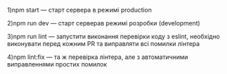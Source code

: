 1)npm start — старт сервера в режимі production

2)npm run dev — старт серверав режимі розробки (development)

3)npm run lint — запустити виконання перевірки коду з eslint, необхідно
виконувати перед кожним PR та виправляти всі помилки лінтера

4)npm lint:fix — та ж перевірка лінтера, але з автоматичними виправленнями
простих помилок
